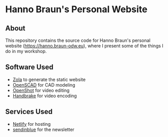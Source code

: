 # Hanno Braun's Personal Website

## About

This repository contains the source code for Hanno Braun's personal website (https://hanno.braun-odw.eu), where I present some of the things I do in my workshop.

## Software Used

- [Zola](https://www.getzola.org/) to generate the static website
- [OpenSCAD](http://www.openscad.org/) for CAD modeling
- [OpenShot](https://www.openshot.org/) for video editing
- [Handbrake](https://handbrake.fr/) for video encoding

## Services Used

- [Netlify](https://www.netlify.com/) for hosting
- [sendinblue](https://www.sendinblue.com/) for the newsletter
